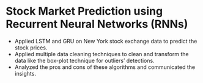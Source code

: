 # Stock Market Prediction using Recurrent Neural Networks (RNNs)

- Applied LSTM and GRU on New York stock exchange data to predict the stock prices.
- Applied multiple data cleaning techniques to clean and transform the data like the box-plot technique for outliers’ detections.
- Analyzed the pros and cons of these algorithms and communicated the insights.
